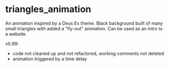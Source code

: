 # triangles_animation

An animation inspired by a Deus Ex theme. Black background built of many small triangles with added a "fly-out" animation. Can be used as an intro to a website.

v0.99:
- code not cleaned up and not refactored, working comments not deleted
- animation triggered by a time delay
